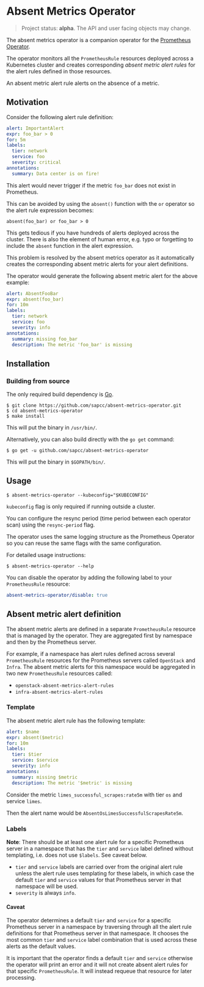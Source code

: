 # Absent Metrics Operator

> Project status: **alpha**. The API and user facing objects may change.

The absent metrics operator is a companion operator for the [Prometheus
Operator](https://github.com/prometheus-operator/prometheus-operator).

The operator monitors all the `PrometheusRule` resources deployed across a
Kubernetes cluster and creates corresponding _absent metric alert rules_ for
the alert rules defined in those resources.

An absent metric alert rule alerts on the absence of a metric.

## Motivation

Consider the following alert rule definition:

```yaml
alert: ImportantAlert
expr: foo_bar > 0
for: 5m
labels:
  tier: network
  service: foo
  severity: critical
annotations:
  summary: Data center is on fire!
```

This alert would never trigger if the metric `foo_bar` does not exist in
Prometheus.

This can be avoided by using the `absent()` function with the `or` operator so
the alert rule expression becomes:

```
absent(foo_bar) or foo_bar > 0
```

This gets tedious if you have hundreds of alerts deployed across the cluster.
There is also the element of human error, e.g. typo or forgetting to include
the `absent` function in the alert expression.

This problem is resolved by the absent metrics operator as it automatically
creates the corresponding absent metric alerts for your alert definitions.

The operator would generate the following absent metric alert for the above
example:

```yaml
alert: AbsentFooBar
expr: absent(foo_bar)
for: 10m
labels:
  tier: network
  service: foo
  severity: info
annotations:
  summary: missing foo_bar
  description: The metric 'foo_bar' is missing
```

## Installation

### Building from source

The only required build dependency is [Go](https://golang.org/).

```
$ git clone https://github.com/sapcc/absent-metrics-operator.git
$ cd absent-metrics-operator
$ make install
```

This will put the binary in `/usr/bin/`.

Alternatively, you can also build directly with the `go get` command:

```
$ go get -u github.com/sapcc/absent-metrics-operator
```

This will put the binary in `$GOPATH/bin/`.

## Usage

```
$ absent-metrics-operator --kubeconfig="$KUBECONFIG"
```

`kubeconfig` flag is only required if running outside a cluster.

You can configure the resync period (time period between each operator scan)
using the `resync-period` flag.

The operator uses the same logging structure as the Prometheus Operator so you
can reuse the same flags with the same configuration.

For detailed usage instructions:

```
$ absent-metrics-operator --help
```

You can disable the operator by adding the following label to your
`PrometheusRule` resource:

```yaml
absent-metrics-operator/disable: true
```

## Absent metric alert definition

The absent metric alerts are defined in a separate `PrometheusRule` resource
that is managed by the operator. They are aggregated first by namespace and
then by the Prometheus server.

For example, if a namespace has alert rules defined across several
`PrometheusRule` resources for the Prometheus servers called `OpenStack` and
`Infra`. The absent metric alerts for this namespace would be aggregated in two
new `PrometheusRule` resources called:

- `openstack-absent-metrics-alert-rules`
- `infra-absent-metrics-alert-rules`

### Template

The absent metric alert rule has the following template:

```yaml
alert: $name
expr: absent($metric)
for: 10m
labels:
  tier: $tier
  service: $service
  severity: info
annotations:
  summary: missing $metric
  description: The metric '$metric' is missing
```

Consider the metric `limes_successful_scrapes:rate5m` with tier `os` and
service `limes`.

Then the alert name would be `AbsentOsLimesSuccessfulScrapesRate5m`.

### Labels

**Note**: There should be at least one alert rule for a specific Prometheus
server in a namespace that has the `tier` and `service` label defined without
templating, i.e. does not use `$labels`. See caveat below.

- `tier` and `service` labels are carried over from the original alert rule
  unless the alert rule uses templating for these labels, in which case the
  default `tier` and `service` values for that Prometheus server in that
  namespace will be used.
- `severity` is always `info`.

#### Caveat

The operator determines a default `tier` and `service` for a specific
Prometheus server in a namespace by traversing through all the alert rule
definitions for that Prometheus server in that namespace. It chooses the most
common `tier` and `service` label combination that is used across these alerts
as the default values.

It is important that the operator finds a default `tier` and `service`
otherwise the operator will print an error and it will not create absent alert
rules for that specific `PrometheusRule`. It will instead requeue that resource
for later processing.

